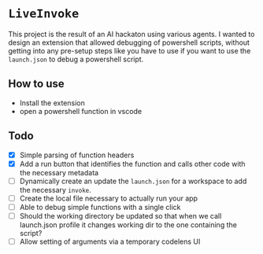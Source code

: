 # `LiveInvoke`

This project is the result of an AI hackaton using various agents. I wanted to design an extension that allowed debugging of powershell scripts, without getting into any pre-setup steps like you have to use if you want to use the `launch.json` to debug a powershell script.

## How to use

- Install the extension
- open a powershell function in vscode

## Todo

- [x] Simple parsing of function headers
- [x] Add a run button that identifies the function and calls other code with the necessary metadata
- [ ] Dynamically create an update the `launch.json` for a workspace to add the necessary `invoke`.
- [ ] Create the local file necessary to actually run your app
- [ ] Able to debug simple functions with a single click
- [ ] Should the working directory be updated so that when we call launch.json profile it changes working dir to the one containing the script?
- [ ] Allow setting of arguments via a temporary codelens UI
